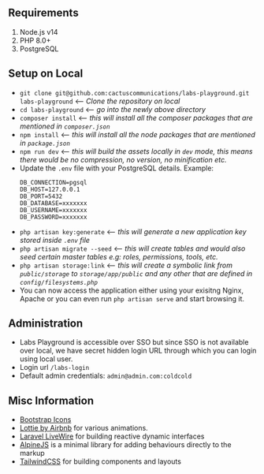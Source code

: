 ## Requirements

1. Node.js v14
2. PHP 8.0+
3. PostgreSQL


## Setup on Local

- `git clone git@github.com:cactuscommunications/labs-playground.git labs-playground` <-- *Clone the repository on local*
- `cd labs-playground` <-- *go into the newly above directory*
- `composer install` <-- *this will install all the composer packages that are mentioned in `composer.json`*
- `npm install`  <-- *this will install all the node packages that are mentioned in `package.json`*
- `npm run dev` <-- *this will build the assets locally in `dev` mode, this means there would be no compression, no version, no minification etc.*
-  Update the `.env` file with your PostgreSQL details. Example:
    ```
    DB_CONNECTION=pgsql
    DB_HOST=127.0.0.1
    DB_PORT=5432
    DB_DATABASE=xxxxxxx
    DB_USERNAME=xxxxxxx
    DB_PASSWORD=xxxxxxx
    ```
- `php artisan key:generate` <-- *this will generate a new application key stored inside `.env` file*
- `php artisan migrate --seed` <-- *this will create tables and would also seed certain master tables e.g: roles, permissions, tools, etc.*
- `php artisan storage:link` <-- *this will create a symbolic link from `public/storage` to `storage/app/public` and any other that are defined in `config/filesystems.php`*
- You can now access the application either using your exisitng Nginx, Apache or you can even run `php artisan serve` and start browsing it.


## Administration
- Labs Playground is accessible over SSO but since SSO is not available over local, we have secret hidden login URL through which you can login using local user.
- Login url `/labs-login`
- Default admin credentials: `admin@admin.com:coldcold`

## Misc Information
- [Bootstrap Icons](https://icons.getbootstrap.com/)
- [Lottie by Airbnb](https://airbnb.design/lottie/) for various animations.
- [Laravel LiveWire](https://laravel-livewire.com/) for building reactive dynamic interfaces
- [AlpineJS](https://alpinejs.dev/) is a minimal library for adding behaviours directly to the markup
- [TailwindCSS](https://tailwindcss.com/) for building components and layouts





